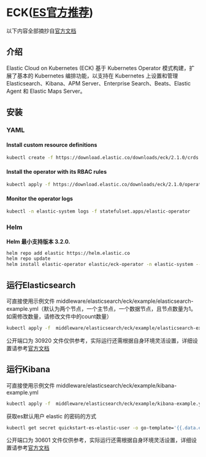 # ECK([ES官方推荐](https://www.elastic.co/guide/en/cloud-on-k8s/current/index.html))

以下内容全部摘抄自[官方文档](https://www.elastic.co/guide/en/cloud-on-k8s/current/index.html)

## 介绍

Elastic Cloud on Kubernetes (ECK) 基于 Kubernetes Operator 模式构建，扩展了基本的 Kubernetes 编排功能，以支持在 Kubernetes 上设置和管理 Elasticsearch、Kibana、APM Server、Enterprise Search、Beats、Elastic Agent 和 Elastic Maps Server。

## 安装

### YAML

#### Install custom resource definitions

```bash
kubectl create -f https://download.elastic.co/downloads/eck/2.1.0/crds.yaml
```

#### Install the operator with its RBAC rules

```bash
kubectl apply -f https://download.elastic.co/downloads/eck/2.1.0/operator.yaml
```

#### Monitor the operator logs

```bash
kubectl -n elastic-system logs -f statefulset.apps/elastic-operator
```

### Helm

**Helm 最小支持版本 3.2.0.**

```bash
helm repo add elastic https://helm.elastic.co
helm repo update
helm install elastic-operator elastic/eck-operator -n elastic-system --create-namespace
```

## 运行Elasticsearch

可直接使用示例文件 middleware/elasticsearch/eck/example/elasticsearch-example.yml（默认为两个节点，一个主节点，一个数据节点，且节点数量为1。如需修改数量，请修改文件中的count数量）
```bash
kubectl apply -f  middleware/elasticsearch/eck/example/elasticsearch-example.yml
```

公开端口为 30920
文件仅供参考，实际运行还需根据自身环境灵活设置，详细设置请参考[官方文档](https://www.elastic.co/guide/en/cloud-on-k8s/current/k8s-node-configuration.html)

## 运行Kibana

可直接使用示例文件 middleware/elasticsearch/eck/example/kibana-example.yml
```bash
kubectl apply -f  middleware/elasticsearch/eck/example/kibana-example.yml
```

获取es默认用户 elastic 的密码的方式
```bash
kubectl get secret quickstart-es-elastic-user -o go-template='{{.data.elastic | base64decode}}'
```

公开端口为 30601
文件仅供参考，实际运行还需根据自身环境灵活设置，详细设置请参考[官方文档](https://www.elastic.co/guide/en/cloud-on-k8s/current/k8s-node-configuration.html)

